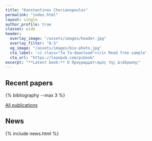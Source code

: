 ```yaml
---
title: "Konstantinos Chorianopoulos"
permalink: "index.html"
layout: single
author_profile: true
classes: wide
header:
  overlay_image: "/assets/images/header.jpg"
  overlay_filter: "0.5"
  og_image: "/assets/images/bio-photo.jpg"
  cta_label: '<i class="fa fa-download"></i> Read free sample'
  cta_url: "https://leanpub.com/pibook"
excerpt: "**Latest book:** Ο Προγραμματισμός της Διάδρασης"
---
```


<style>
ol li{
  list-style-type: none;
}
</style>

## Recent papers

{% bibliography --max 3 %}

[All publications](/publications/)

## News

{% include news.html %}
